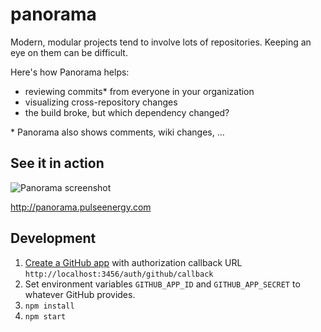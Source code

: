 # panorama

Modern, modular projects tend to involve lots of repositories. Keeping an eye on them can be difficult.

Here's how Panorama helps:
- reviewing commits* from everyone in your organization
- visualizing cross-repository changes
- the build broke, but which dependency changed?

\* Panorama also shows comments, wiki changes, ...

## See it in action

![Panorama screenshot](https://cloud.githubusercontent.com/assets/438545/10493836/1c48a958-7268-11e5-9e92-7099e76f2052.png)



http://panorama.pulseenergy.com


## Development

 1. [Create a GitHub app](https://github.com/settings/applications/new) with authorization callback URL `http://localhost:3456/auth/github/callback`
 1. Set environment variables `GITHUB_APP_ID` and `GITHUB_APP_SECRET` to whatever GitHub provides.
 1. `npm install`
 1. `npm start`
